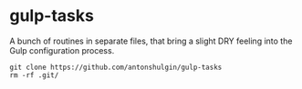 # gulp-tasks

A bunch of routines in separate files, that bring a slight DRY feeling into the Gulp configuration process.

```shell
git clone https://github.com/antonshulgin/gulp-tasks
rm -rf .git/
```

